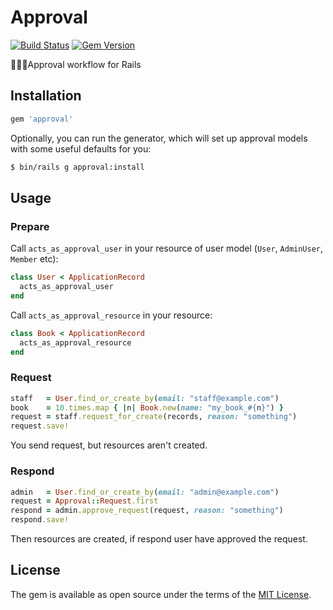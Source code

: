 # Approval

[![Build Status](https://travis-ci.org/yhirano55/approval.svg?branch=master)](https://travis-ci.org/yhirano55/approval)
[![Gem Version](https://badge.fury.io/rb/approval.svg)](https://badge.fury.io/rb/approval)

:ok_woman::no_good:Approval workflow for Rails

## Installation

```ruby
gem 'approval'
```

Optionally, you can run the generator, which will set up approval models with some useful defaults for you:

```bash
$ bin/rails g approval:install
```

## Usage

### Prepare

Call `acts_as_approval_user` in your resource of user model (`User`, `AdminUser`, `Member` etc):

```ruby
class User < ApplicationRecord
  acts_as_approval_user
end
```

Call `acts_as_approval_resource` in your resource:

```ruby
class Book < ApplicationRecord
  acts_as_approval_resource
end
```

### Request

```ruby
staff   = User.find_or_create_by(email: "staff@example.com")
book    = 10.times.map { |n| Book.new(name: "my_book_#{n}") }
request = staff.request_for_create(records, reason: "something")
request.save!
```

You send request, but resources aren't created.

### Respond

```ruby
admin   = User.find_or_create_by(email: "admin@example.com")
request = Approval::Request.first
respond = admin.approve_request(request, reason: "something")
respond.save!
```

Then resources are created, if respond user have approved the request.

## License

The gem is available as open source under the terms of the [MIT License](http://opensource.org/licenses/MIT).
